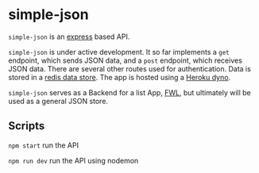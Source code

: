 # simple-json

`simple-json` is an [express](https://github.com/expressjs/express) based API.

`simple-json` is under active development. It so far implements a `get` endpoint, which sends JSON data, and a `post` endpoint, which receives JSON data. There are several other routes used for authentication. Data is stored in a [redis data store](https://redis.io/). The app is hosted using a [Heroku dyno](https://www.heroku.com/dynos).

`simple-json` serves as a Backend for a list App, [FWL](https://github.com/xylnx/fwl), but ultimately will be used as a general JSON store.

## Scripts

`npm start`
run the API

`npm run dev`
run the API using nodemon

